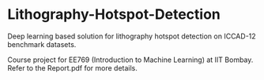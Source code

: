 # Lithography-Hotspot-Detection
Deep learning based solution for lithography hotspot detection on ICCAD-12 benchmark datasets. </br>

Course project for EE769 (Introduction to Machine Learning) at IIT Bombay. Refer to the Report.pdf for more details.
